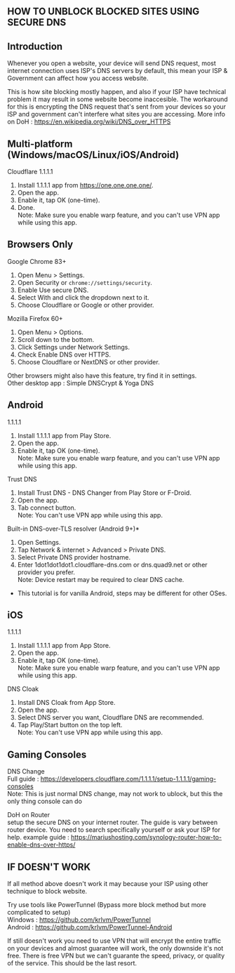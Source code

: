 HOW TO UNBLOCK BLOCKED SITES USING SECURE DNS
-----
 
## Introduction
Whenever you open a website, your device will send DNS request, most internet connection uses ISP's DNS servers by default, this mean your ISP & Government can affect how you access website.
 
This is how site blocking mostly happen, and also if your ISP have technical problem it may result in some website become inaccesible.
The workaround for this is encrypting the DNS request that's sent from your devices so your ISP and government can't interfere what sites you are accessing.
More info on DoH : https://en.wikipedia.org/wiki/DNS_over_HTTPS
 
 
## Multi-platform (Windows/macOS/Linux/iOS/Android)
Cloudflare 1.1.1.1
1. Install 1.1.1.1 app from https://one.one.one.one/.
2. Open the app.
3. Enable it, tap OK (one-time).  
4. Done.  
Note: Make sure you enable warp feature, and you can't use VPN app while using this app.  
 
 
## Browsers Only
Google Chrome 83+
1. Open Menu > Settings.
2. Open Security or `chrome://settings/security`.
3. Enable Use secure DNS.
4. Select With and click the dropdown next to it.
5. Choose Cloudflare or Google or other provider.
 
Mozilla Firefox 60+
1. Open Menu > Options.
2. Scroll down to the bottom.
3. Click Settings under Network Settings.
4. Check Enable DNS over HTTPS.
5. Choose Cloudflare or NextDNS or other provider.

Other browsers might also have this feature, try find it in settings.  
Other desktop app : Simple DNSCrypt & Yoga DNS  
 
## Android
 1.1.1.1
1. Install 1.1.1.1 app from Play Store.
2. Open the app.
3. Enable it, tap OK (one-time).  
Note: Make sure you enable warp feature, and you can't use VPN app while using this app.

Trust DNS
1. Install Trust DNS - DNS Changer from Play Store or F-Droid.
2. Open the app.
3. Tab connect button.  
Note: You can't use VPN app while using this app.
 
Built-in DNS-over-TLS resolver (Android 9+)*
1. Open Settings.
2. Tap Network & internet > Advanced > Private DNS.
3. Select Private DNS provider hostname.
4. Enter 1dot1dot1dot1.cloudflare-dns.com or dns.quad9.net or other provider you prefer.  
Note: Device restart may be required to clear DNS cache.
* This tutorial is for vanilla Android, steps may be different for other OSes.
 

## iOS
 1.1.1.1
1. Install 1.1.1.1 app from App Store.
2. Open the app.
3. Enable it, tap OK (one-time).  
Note: Make sure you enable warp feature, and you can't use VPN app while using this app.

DNS Cloak
1. Install DNS Cloak from App Store.
2. Open the app.
3. Select DNS server you want, Cloudflare DNS are recommended.
4. Tap Play/Start button on the top left.  
Note: You can't use VPN app while using this app.
 
  
## Gaming Consoles
DNS Change  
Full guide : https://developers.cloudflare.com/1.1.1.1/setup-1.1.1.1/gaming-consoles  
Note: This is just normal DNS change, may not work to ublock, but this the only thing console can do

DoH on Router  
setup the secure DNS on your internet router. The guide is vary between router device. You need to search specifically yourself or ask your ISP for help.
example guide : https://mariushosting.com/synology-router-how-to-enable-dns-over-https/  
 
## IF DOESN'T WORK
If all method above doesn't work it may because your ISP using other technique to block website.  
  
Try use tools like PowerTunnel (Bypass more block method but more complicated to setup)  
Windows : https://github.com/krlvm/PowerTunnel  
Android : https://github.com/krlvm/PowerTunnel-Android  
  
If still doesn't work you need to use VPN that will encrypt the entire traffic on your devices and almost guarantee will work, the only downside it's not free. There is free VPN but we can't guarante the speed, privacy, or quality of the service. This should be the last resort.
